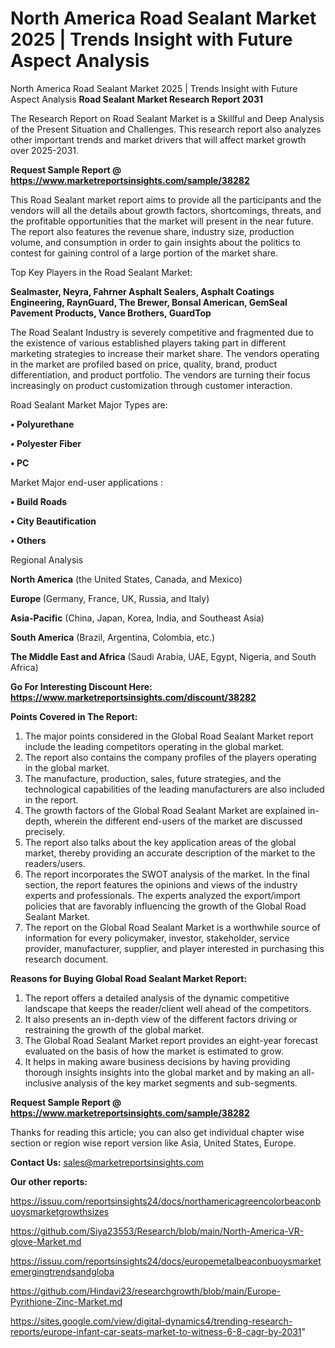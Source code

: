 # North America Road Sealant Market 2025 | Trends Insight with Future Aspect Analysis
 North America Road Sealant Market 2025 | Trends Insight with Future Aspect Analysis
<strong>Road Sealant Market Research Report 2031</strong>

The Research Report on Road Sealant Market is a Skillful and Deep Analysis of the Present Situation and Challenges. This research report also analyzes other important trends and market drivers that will affect market growth over 2025-2031.

<strong>Request Sample Report @ <a href=https://www.marketreportsinsights.com/sample/38282>https://www.marketreportsinsights.com/sample/38282</a></strong>

This Road Sealant market report aims to provide all the participants and the vendors will all the details about growth factors, shortcomings, threats, and the profitable opportunities that the market will present in the near future. The report also features the revenue share, industry size, production volume, and consumption in order to gain insights about the politics to contest for gaining control of a large portion of the market share.

Top Key Players in the Road Sealant Market:

<strong>Sealmaster, Neyra, Fahrner Asphalt Sealers, Asphalt Coatings Engineering, RaynGuard, The Brewer, Bonsal American, GemSeal Pavement Products, Vance Brothers, GuardTop</strong>

The Road Sealant Industry is severely competitive and fragmented due to the existence of various established players taking part in different marketing strategies to increase their market share. The vendors operating in the market are profiled based on price, quality, brand, product differentiation, and product portfolio. The vendors are turning their focus increasingly on product customization through customer interaction.

Road Sealant Market Major Types are:

<strong>•  Polyurethane

•  Polyester Fiber

•  PC</strong>

Market Major end-user applications :

<strong>•  Build Roads

•  City Beautification

•  Others</strong>

Regional Analysis

</u><strong><b>North America</b></strong> (the United States, Canada, and Mexico)

<strong><b>Europe </b></strong>(Germany, France, UK, Russia, and Italy)

<strong><b>Asia-Pacific</b></strong> (China, Japan, Korea, India, and Southeast Asia)

<strong><b>South America</b></strong> (Brazil, Argentina, Colombia, etc.)

<strong><b>The Middle East and Africa</b></strong> (Saudi Arabia, UAE, Egypt, Nigeria, and South Africa)

<strong>Go For Interesting Discount Here: <a href=https://www.marketreportsinsights.com/discount/38282>https://www.marketreportsinsights.com/discount/38282</a></strong>

<strong>Points Covered in The Report:</strong>
<ol>
  <li>The major points considered in the Global Road Sealant Market report include the leading competitors operating in the global market.</li>
  <li>The report also contains the company profiles of the players operating in the global market.</li>
  <li>The manufacture, production, sales, future strategies, and the technological capabilities of the leading manufacturers are also included in the report.</li>
  <li>The growth factors of the Global Road Sealant Market are explained in-depth, wherein the different end-users of the market are discussed precisely.</li>
  <li>The report also talks about the key application areas of the global market, thereby providing an accurate description of the market to the readers/users.</li>
  <li>The report incorporates the SWOT analysis of the market. In the final section, the report features the opinions and views of the industry experts and professionals. The experts analyzed the export/import policies that are favorably influencing the growth of the Global Road Sealant Market.</li>
  <li>The report on the Global Road Sealant Market is a worthwhile source of information for every policymaker, investor, stakeholder, service provider, manufacturer, supplier, and player interested in purchasing this research document.</li>
</ol>
<strong>Reasons for Buying Global Road Sealant Market Report:</strong>

<ol>
  <li>The report offers a detailed analysis of the dynamic competitive landscape that keeps the reader/client well ahead of the competitors.</li>
  <li>It also presents an in-depth view of the different factors driving or restraining the growth of the global market.</li>
  <li>The Global Road Sealant Market report provides an eight-year forecast evaluated on the basis of how the market is estimated to grow.</li>
  <li>It helps in making aware business decisions by having providing thorough insights insights into the global market and by making an all-inclusive analysis of the key market segments and sub-segments.</li>
</ol>
<strong>Request Sample Report @ <a href=https://www.marketreportsinsights.com/sample/38282>https://www.marketreportsinsights.com/sample/38282</a></strong>


Thanks for reading this article; you can also get individual chapter wise section or region wise report version like Asia, United States, Europe.

<strong>Contact Us:</strong>
sales@marketreportsinsights.com

<strong>Our other reports:</strong>

<a href=https://issuu.com/reportsinsights24/docs/northamericagreencolorbeaconbuoysmarketgrowthsizes>https://issuu.com/reportsinsights24/docs/northamericagreencolorbeaconbuoysmarketgrowthsizes</a>

<a href=https://github.com/Siya23553/Research/blob/main/North-America-VR-glove-Market.md>https://github.com/Siya23553/Research/blob/main/North-America-VR-glove-Market.md</a>

<a href=https://issuu.com/reportsinsights24/docs/europemetalbeaconbuoysmarketemergingtrendsandgloba>https://issuu.com/reportsinsights24/docs/europemetalbeaconbuoysmarketemergingtrendsandgloba</a>

<a href=https://github.com/Hindavi23/researchgrowth/blob/main/Europe-Pyrithione-Zinc-Market.md>https://github.com/Hindavi23/researchgrowth/blob/main/Europe-Pyrithione-Zinc-Market.md</a>

<a href=https://sites.google.com/view/digital-dynamics4/trending-research-reports/europe-infant-car-seats-market-to-witness-6-8-cagr-by-2031>https://sites.google.com/view/digital-dynamics4/trending-research-reports/europe-infant-car-seats-market-to-witness-6-8-cagr-by-2031</a>"
